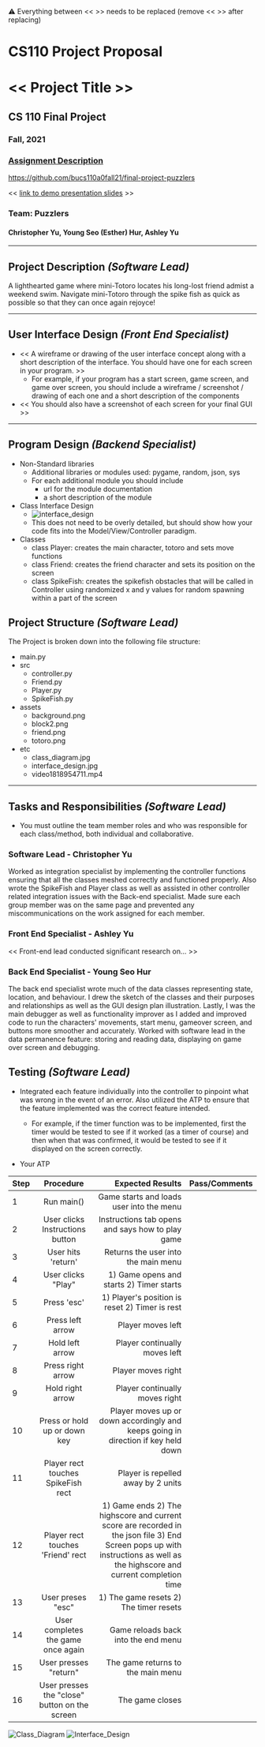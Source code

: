 :warning: Everything between << >> needs to be replaced (remove << >> after replacing)
# CS110 Project Proposal
# << Project Title >>
## CS 110 Final Project
### Fall, 2021
### [Assignment Description](https://docs.google.com/document/d/1H4R6yLL7som1lglyXWZ04RvTp_RvRFCCBn6sqv-82ps/edit#)

https://github.com/bucs110a0fall21/final-project-puzzlers

<< [link to demo presentation slides](#) >>

### Team: Puzzlers
#### Christopher Yu, Young Seo (Esther) Hur, Ashley Yu

***

## Project Description *(Software Lead)*
A lighthearted game where mini-Totoro locates his long-lost friend admist a weekend swim. Navigate mini-Totoro through the spike fish as quick as possible so that
they can once again rejoyce!

***    

## User Interface Design *(Front End Specialist)*
* << A wireframe or drawing of the user interface concept along with a short description of the interface. You should have one for each screen in your program. >>
    * For example, if your program has a start screen, game screen, and game over screen, you should include a wireframe / screenshot / drawing of each one and a short description of the components
* << You should also have a screenshot of each screen for your final GUI >>

***        

## Program Design *(Backend Specialist)*
* Non-Standard libraries
    * Additional libraries or modules used: pygame, random, json, sys
    * For each additional module you should include
        * url for the module documentation
        * a short description of the module
* Class Interface Design
    * ![interface_design](etc/interface_design.jpg)
    * This does not need to be overly detailed, but should show how your code fits into the Model/View/Controller paradigm.
* Classes
    * class Player: creates the main character, totoro and sets move functions
    * class Friend: creates the friend character and sets its position on the screen
    * class SpikeFish: creates the spikefish obstacles that will be called in Controller using randomized x and y values for random spawning within a part of the screen

## Project Structure *(Software Lead)*

The Project is broken down into the following file structure:
* main.py
* src 
    * controller.py
    * Friend.py
    * Player.py
    * SpikeFish.py
* assets
    * background.png
    * block2.png
    * friend.png
    * totoro.png
* etc
    * class_diagram.jpg
    * interface_design.jpg
    * video1818954711.mp4

***

## Tasks and Responsibilities *(Software Lead)*
* You must outline the team member roles and who was responsible for each class/method, both individual and collaborative.

### Software Lead - Christopher Yu

Worked as integration specialist by implementing the controller functions ensuring that all the classes meshed correctly and functioned properly.
Also wrote the SpikeFish and Player class as well as assisted in other controller related integration issues with the Back-end specialist. 
Made sure each group member was on the same page and prevented any miscommunications on the work assigned for each member. 

### Front End Specialist - Ashley Yu

<< Front-end lead conducted significant research on... >>

### Back End Specialist - Young Seo Hur

The back end specialist wrote much of the data classes representing state, location, and behaviour. I drew the sketch of the classes and their purposes and relationships as well as the GUI design plan illustration. Lastly, I was the main debugger as well as functionality improver as I added and improved code to run the characters' movements, start menu, gameover screen, and buttons more smoother and accurately. Worked with software lead in the data permanence feature: storing and reading data, displaying on game over screen and debugging. 

## Testing *(Software Lead)*
* Integrated each feature individually into the controller to pinpoint what was wrong in the event of an error. Also utilized the ATP to ensure that the feature implemented was the correct feature intended.
    * For example, if the timer function was to be implemented, first the timer would be tested to see if it worked (as a timer of course) and then when that was confirmed, it would be tested to see if it displayed on the screen correctly. 

* Your ATP

| Step                  | Procedure     | Expected Results  | Pass/Comments |
| ----------------------|:-------------:| -----------------:| -------------- |
|  1  | Run main()  | Game starts and loads user into the menu  |   |
|  2  | User clicks Instructions button |  Instructions tab opens and says how to play game | |
|  3  | User hits 'return'  | Returns the user into the main menu  |   |
|  4  | User clicks "Play"  | 1) Game opens and starts 2) Timer starts | |
|  5  | Press 'esc'  | 1) Player's position is reset 2) Timer is rest |  |
|  6  | Press left arrow  | Player moves left |  |
|  7  | Hold left arrow |  Player continually moves left |  |
|  8 | Press right arrow  | Player moves right |  |
|  9  | Hold right arrow  |  Player continually moves right |  |
|  10  | Press or hold up or down key | Player moves up or down accordingly and keeps going in direction if key held down |   |
|  11 | Player rect touches SpikeFish rect  | Player is repelled away by 2 units |  |
|  12 |  Player rect touches 'Friend' rect | 1) Game ends 2) The highscore and current score are recorded in the json file 3) End Screen pops up with instructions as well as the highscore and current completion time | |
|  13  | User preses "esc" | 1) The game resets 2) The timer resets  | |
|  14  | User completes the game once again  | Game reloads back into the end menu  |   |
|  15 | User presses "return"  | The game returns to the main menu |  |
|  16 | User presses the "close" button on the screen  | The game closes |  |

   

![Class_Diagram](etc/class_diagram.jpg)
![Interface_Design](etc/interface_design.jpg)

